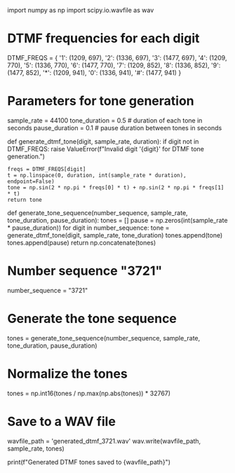  
import numpy as np
import scipy.io.wavfile as wav

# DTMF frequencies for each digit
DTMF_FREQS = {
    '1': (1209, 697), '2': (1336, 697), '3': (1477, 697),
    '4': (1209, 770), '5': (1336, 770), '6': (1477, 770),
    '7': (1209, 852), '8': (1336, 852), '9': (1477, 852),
    '*': (1209, 941), '0': (1336, 941), '#': (1477, 941)
}

# Parameters for tone generation
sample_rate = 44100
tone_duration = 0.5  # duration of each tone in seconds
pause_duration = 0.1  # pause duration between tones in seconds

def generate_dtmf_tone(digit, sample_rate, duration):
    if digit not in DTMF_FREQS:
        raise ValueError(f"Invalid digit '{digit}' for DTMF tone generation.")
    
    freqs = DTMF_FREQS[digit]
    t = np.linspace(0, duration, int(sample_rate * duration), endpoint=False)
    tone = np.sin(2 * np.pi * freqs[0] * t) + np.sin(2 * np.pi * freqs[1] * t)
    return tone

def generate_tone_sequence(number_sequence, sample_rate, tone_duration, pause_duration):
    tones = []
    pause = np.zeros(int(sample_rate * pause_duration))
    for digit in number_sequence:
        tone = generate_dtmf_tone(digit, sample_rate, tone_duration)
        tones.append(tone)
        tones.append(pause)
    return np.concatenate(tones)

# Number sequence "3721"
number_sequence = "3721"

# Generate the tone sequence
tones = generate_tone_sequence(number_sequence, sample_rate, tone_duration, pause_duration)

# Normalize the tones
tones = np.int16(tones / np.max(np.abs(tones)) * 32767)

# Save to a WAV file
wavfile_path = 'generated_dtmf_3721.wav'
wav.write(wavfile_path, sample_rate, tones)

print(f"Generated DTMF tones saved to {wavfile_path}")